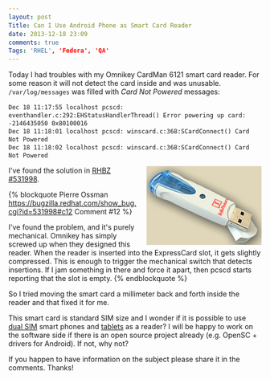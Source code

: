 ```yaml
---
layout: post
Title: Can I Use Android Phone as Smart Card Reader
date: 2013-12-18 23:09
comments: true
Tags: 'RHEL', 'Fedora', 'QA'
---
```


Today I had troubles with my Omnikey CardMan 6121 smart card reader.
For some reason it will not detect the card inside and was unusable.
`/var/log/messages` was filled with  *Card Not Powered* messages:


    Dec 18 11:17:55 localhost pcscd: eventhandler.c:292:EHStatusHandlerThread() Error powering up card: -2146435050 0x80100016
    Dec 18 11:18:01 localhost pcscd: winscard.c:368:SCardConnect() Card Not Powered
    Dec 18 11:18:02 localhost pcscd: winscard.c:368:SCardConnect() Card Not Powered

<img src="/images/omnikey_cardman_6121.gif" style="float:right;margin-left:20px;" />

I've found the solution in 
[RHBZ #531998](https://bugzilla.redhat.com/show_bug.cgi?id=531998). 

{% blockquote Pierre Ossman https://bugzilla.redhat.com/show_bug.cgi?id=531998#c12 Comment #12 %}

I've found the problem, and it's purely mechanical.
Omnikey has simply screwed up when they designed this reader.
When the reader is inserted into the ExpressCard slot, it gets slightly
compressed. This is enough to trigger the mechanical switch that detects
insertions. If I jam something in there and force it apart, then pcscd
starts reporting that the slot is empty.
{% endblockquote %}

So I tried moving the smart card a millimeter back and forth inside the reader and
that fixed it for me.

This smart card is standard SIM size and I wonder if it is possible to use
[dual SIM](http://amzn.to/1dnl2gN) smart phones and [tablets](http://amzn.to/18XpWlp)
as a reader? I will be happy to work on the software side if there is an open source
project already (e.g. OpenSC + drivers for Android). If not, why not? 

If you happen to have information on the subject please share it in the comments.
Thanks!
